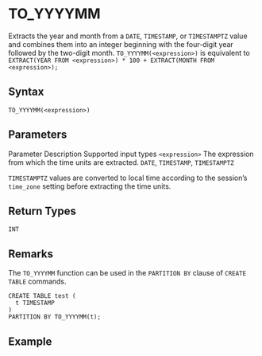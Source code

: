 # [](#to_yyyymm)TO\_YYYYMM

Extracts the year and month from a `DATE`, `TIMESTAMP`, or `TIMESTAMPTZ` value and combines them into an integer beginning with the four-digit year followed by the two-digit month. `TO_YYYYMM(<expression>)` is equivalent to `EXTRACT(YEAR FROM <expression>) * 100 + EXTRACT(MONTH FROM <expression>);`

## [](#syntax)Syntax

```
TO_YYYYMM(<expression>)
```

## [](#parameters)Parameters

Parameter Description Supported input types `<expression>` The expression from which the time units are extracted. `DATE`, `TIMESTAMP`, `TIMESTAMPTZ`

`TIMESTAMPTZ` values are converted to local time according to the session’s `time_zone` setting before extracting the time units.

## [](#return-types)Return Types

`INT`

## [](#remarks)Remarks

The `TO_YYYYMM` function can be used in the `PARTITION BY` clause of `CREATE TABLE` commands.

```
CREATE TABLE test (
  t TIMESTAMP
)
PARTITION BY TO_YYYYMM(t);
```

## [](#example)Example